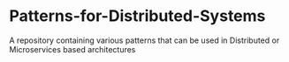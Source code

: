 # Patterns-for-Distributed-Systems
A repository containing various patterns that can be used in Distributed or Microservices based architectures
